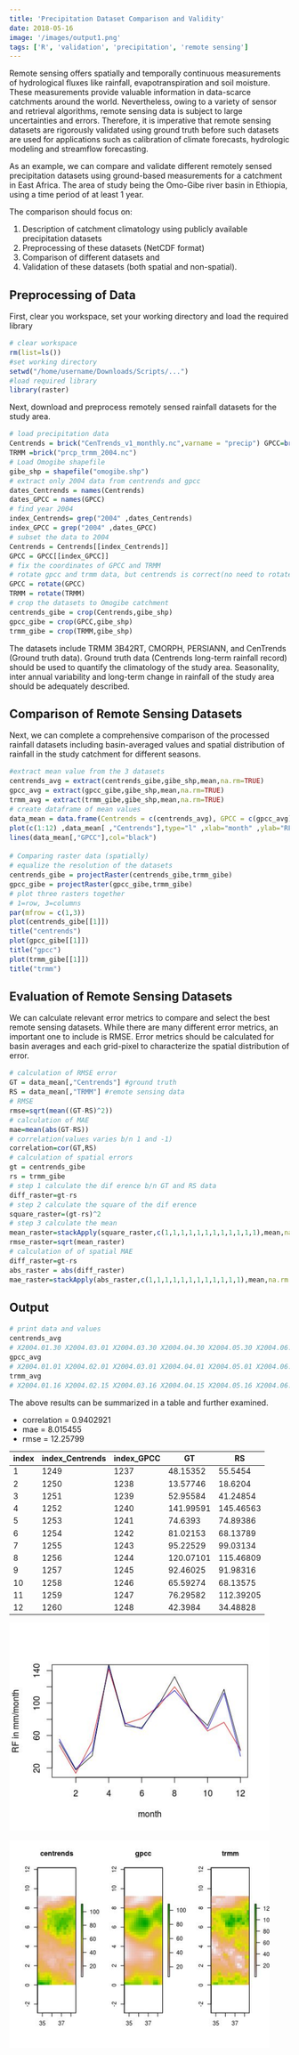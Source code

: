 ```yaml
---
title: 'Precipitation Dataset Comparison and Validity'
date: 2018-05-16
image: '/images/output1.png'
tags: ['R', 'validation', 'precipitation', 'remote sensing']
---
```

Remote sensing offers spatially and temporally continuous measurements of hydrological fluxes like rainfall, evapotranspiration and soil moisture. These measurements provide valuable information in data-scarce catchments around the world. Nevertheless, owing to a variety of sensor and retrieval algorithms, remote sensing data is subject to large uncertainties and errors. Therefore, it is imperative that remote sensing datasets are rigorously validated using ground truth before such datasets are used for applications such as calibration of climate forecasts, hydrologic modeling and streamflow forecasting.

As an example, we can compare and validate different remotely sensed precipitation datasets using ground-based measurements for a catchment in East Africa. The area of study being the Omo-Gibe river basin in Ethiopia, using a time period of at least 1 year.

The comparison should focus on:

1. Description of catchment climatology using publicly available precipitation datasets
2. Preprocessing of these datasets (NetCDF format)
3. Comparison of different datasets and
4. Validation of these datasets (both spatial and non-spatial).

## Preprocessing of Data

First, clear you workspace, set your working directory and load the required library

```r
# clear workspace
rm(list=ls())
#set working directory
setwd("/home/username/Downloads/Scripts/...")
#load required library
library(raster)
```

Next, download and preprocess remotely sensed rainfall datasets for the study area.

```r
# load precipitation data
Centrends = brick("CenTrends_v1_monthly.nc",varname = "precip") GPCC=brick("precip.mon.total.v7.nc")
TRMM =brick("prcp_trmm_2004.nc")
# Load Omogibe shapefile
gibe_shp = shapefile("omogibe.shp")
# extract only 2004 data from centrends and gpcc
dates_Centrends = names(Centrends)
dates_GPCC = names(GPCC)
# find year 2004
index_Centrends= grep("2004" ,dates_Centrends)
index_GPCC = grep("2004" ,dates_GPCC)
# subset the data to 2004
Centrends = Centrends[[index_Centrends]]
GPCC = GPCC[[index_GPCC]]
# fix the coordinates of GPCC and TRMM
# rotate gpcc and trmm data, but centrends is correct(no need to rotate)
GPCC = rotate(GPCC)
TRMM = rotate(TRMM)
# crop the datasets to Omogibe catchment
centrends_gibe = crop(Centrends,gibe_shp)
gpcc_gibe = crop(GPCC,gibe_shp)
trmm_gibe = crop(TRMM,gibe_shp)
```

The datasets include TRMM 3B42RT, CMORPH, PERSIANN, and CenTrends (Ground truth data). Ground truth data (Centrends long-term rainfall record) should be used to quantify the climatology of the study area. Seasonality, inter annual variability and long-term change in rainfall of the study area should be adequately described.

## Comparison of Remote Sensing Datasets

Next, we can complete a comprehensive comparison of the processed rainfall datasets including basin-averaged values and spatial distribution of rainfall in the study catchment for different seasons.

```r
#extract mean value from the 3 datasets
centrends_avg = extract(centrends_gibe,gibe_shp,mean,na.rm=TRUE)
gpcc_avg = extract(gpcc_gibe,gibe_shp,mean,na.rm=TRUE)
trmm_avg = extract(trmm_gibe,gibe_shp,mean,na.rm=TRUE)
# create dataframe of mean values
data_mean = data.frame(Centrends = c(centrends_avg), GPCC = c(gpcc_avg), TRMM = c(trmm_avg)) # create a plot of the 3 precipitation data
plot(c(1:12) ,data_mean[ ,"Centrends"],type="l" ,xlab="month" ,ylab="RF in mm/month" ,col="red") lines(data_mean[,"TRMM"],col="blue")
lines(data_mean[,"GPCC"],col="black")

# Comparing raster data (spatially)
# equalize the resolution of the datasets
centrends_gibe = projectRaster(centrends_gibe,trmm_gibe)
gpcc_gibe = projectRaster(gpcc_gibe,trmm_gibe)
# plot three rasters together
# 1=row, 3=columns
par(mfrow = c(1,3))
plot(centrends_gibe[[1]])
title("centrends")
plot(gpcc_gibe[[1]])
title("gpcc")
plot(trmm_gibe[[1]])
title("trmm")
```

## Evaluation of Remote Sensing Datasets

We can calculate relevant error metrics to compare and select the best remote sensing datasets. While there are many different error metrics, an important one to include is RMSE. Error metrics should be calculated for basin averages and each grid-pixel to characterize the spatial distribution of error.

```r
# calculation of RMSE error
GT = data_mean[,"Centrends"] #ground truth
RS = data_mean[,"TRMM"] #remote sensing data
# RMSE
rmse=sqrt(mean((GT-RS)^2))
# calculation of MAE
mae=mean(abs(GT-RS))
# correlation(values varies b/n 1 and -1)
correlation=cor(GT,RS)
# calculation of spatial errors
gt = centrends_gibe
rs = trmm_gibe
# step 1 calculate the dif erence b/n GT and RS data
diff_raster=gt-rs
# step 2 calculate the square of the dif erence
square_raster=(gt-rs)^2
# step 3 calculate the mean
mean_raster=stackApply(square_raster,c(1,1,1,1,1,1,1,1,1,1,1,1),mean,na.rm = TRUE) # step4 calculate rmse for each pixel
rmse_raster=sqrt(mean_raster)
# calculation of of spatial MAE
diff_raster=gt-rs
abs_raster = abs(diff_raster)
mae_raster=stackApply(abs_raster,c(1,1,1,1,1,1,1,1,1,1,1,1),mean,na.rm = TRUE)
```

## Output

```r
# print data and values
centrends_avg
# X2004.01.30 X2004.03.01 X2004.03.30 X2004.04.30 X2004.05.30 X2004.06.30 X2004.07.30 [1,]    48.15352    13.57746    52.95584    141.9959     74.6393    81.02153    95.22529 X2004.08.30 X2004.09.30 X2004.10.30 X2004.11.30 X2004.12.30 [1,]     120.071    92.46025    65.59274    76.29582     42.3984
gpcc_avg
# X2004.01.01 X2004.02.01 X2004.03.01 X2004.04.01 X2004.05.01 X2004.06.01 X2004.07.01 [1,]     52.5218     17.6262     35.2628     147.755      71.842      69.488     96.9292 X2004.08.01 X2004.09.01 X2004.10.01 X2004.11.01 X2004.12.01 [1,]    132.5842     91.0448     72.4016     116.918     41.3116
trmm_avg
# X2004.01.16 X2004.02.15 X2004.03.16 X2004.04.15 X2004.05.16 X2004.06.15 X2004.07.16[1,]     55.5454     18.6204    41.24854    145.4656    74.89386    68.13789    99.03134     X2004.08.16 X2004.09.15 X2004.10.16 X2004.11.15 X2004.12.16 [1,]    115.4681    91.98316    68.13575    112.3921    34.48828

```

The above results can be summarized in a table and further examined.

- correlation = 0.9402921
- mae = 8.015455
- rmse = 12.25799

| index | index_Centrends | index_GPCC | GT | RS |
| ----- | --------------- | ---------- | --- | --- |
| 1 | 1249 | 1237 | 48.15352 | 55.5454 |
| 2 | 1250 | 1238 | 13.57746 | 18.6204 |
| 3 | 1251 | 1239 | 52.95584 | 41.24854 |
| 4 | 1252 | 1240 | 141.99591 | 145.46563 |
| 5 | 1253 | 1241 | 74.6393 | 74.89386 |
| 6 | 1254 | 1242 | 81.02153 | 68.13789 |
| 7 | 1255 | 1243 | 95.22529 | 99.03134 |
| 8 | 1256 | 1244 | 120.07101 | 115.46809 |
| 9 | 1257 | 1245 | 92.46025 | 91.98316 |
| 10 | 1258 | 1246 | 65.59274 | 68.13575 |
| 11 | 1259 | 1247 | 76.29582 | 112.39205 |
| 12 | 1260 | 1248 | 42.3984 | 34.48828 |

![output1](/images/output1.png)

![output2](/images/output2.png)
